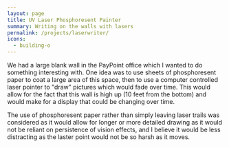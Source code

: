 ```yaml
---
layout: page
title: UV Laser Phosphoresent Painter
summary: Writing on the walls with lasers
permalink: /projects/laserwriter/
icons: 
  - building-o
---
```


We had a large blank wall in the PayPoint office which I wanted to do something interesting with. One idea was to use sheets of phosphoresent paper to coat a large area of this space, then to use a computer controlled laser pointer to "draw" pictures which would fade over time. This would allow for the fact that this wall is high up (10 feet from the bottom) and would make for a display that could be changing over time.

The use of phosphoresent paper rather than simply leaving laser trails was considered as it would allow for longer or more detailed drawing as it would not be reliant on persistence of vision effects, and I believe it would be less distracting as the laster point would not be so harsh as it moves.